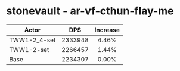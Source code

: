 # stonevault - ar-vf-cthun-flay-me
| Actor | DPS | Increase |
|---|:---:|:---:|
|TWW1-2_4-set|2333948|4.46%|
|TWW1-2-set|2266457|1.44%|
|Base|2234307|0.00%|
